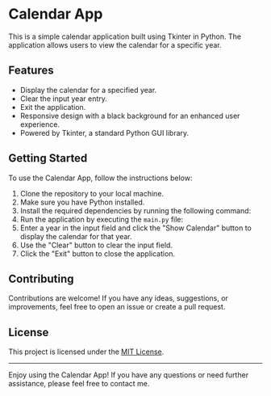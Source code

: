# Calendar App

This is a simple calendar application built using Tkinter in Python. The application allows users to view the calendar for a specific year.

## Features

- Display the calendar for a specified year.
- Clear the input year entry.
- Exit the application.
- Responsive design with a black background for an enhanced user experience.
- Powered by Tkinter, a standard Python GUI library.

## Getting Started

To use the Calendar App, follow the instructions below:

1. Clone the repository to your local machine.
2. Make sure you have Python installed.
3. Install the required dependencies by running the following command:
4. Run the application by executing the `main.py` file:
5. Enter a year in the input field and click the "Show Calendar" button to display the calendar for that year.
6. Use the "Clear" button to clear the input field.
7. Click the "Exit" button to close the application.

## Contributing

Contributions are welcome! If you have any ideas, suggestions, or improvements, feel free to open an issue or create a pull request.

## License

This project is licensed under the [MIT License](LICENSE).

---

Enjoy using the Calendar App! If you have any questions or need further assistance, please feel free to contact me.

